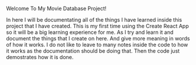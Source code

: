 Welcome To My Movie Database Project!

In here I will be documentating all of the things I have learned inside this project that I have created. This is my first time using the Create React App so it will be a big learning experience for me. As I try and learn it and document the things that I create on here. And give more meaning in words of how it works. I do not like to leave to many notes inside the code to how it works as the documentation should be doing that. Then the code just demostrates how it is done.

